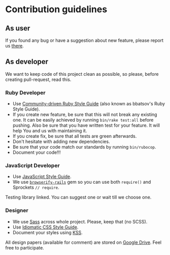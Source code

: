 # Contribution guidelines

## As user

If you found any bug or have a suggestion about new feature, please
report us [there][issues].

## As developer

We want to keep code of this project clean as possible, so please, before
creating pull-request, read this.

### Ruby Developer

- Use [Community-driven Ruby Style Guide][bbatsov] (also known as bbatsov's Ruby
  Style Guide).
- If you create new feature, be sure that this will not break any existing one.
  It can be easily achieved by running `bin/rake test:all` before pushing. Also
  be sure that you have written test for your feature. It will help You and us
  with maintaining it.
- If you create fix, be sure that all tests are green afterwards.
- Don't hesitate with adding new dependencies.
- Be sure that your code match our standards by running `bin/rubocop`.
- Document your code!!!

### JavaScript Developer

- Use [JavaScript Style Guide][airbnb].
- We use [`browserify-rails`][browserify-rails] gem so you can use both `require()`
  and Sprockets `// require`.

Testing library linked. You can suggest one or wait till we choose one.

### Designer

- We use [Sass][sass] across whole project. Please, keep that (no SCSS).
- Use [Idiomatic CSS Style Guide][idiomatic].
- Document your styles using [KSS][kss].

All design papers (available for comment) are stored on [Google Drive][gdrive].
Feel free to participate.

[airbnb]: https://github.com/airbnb/javascript "Airbnb JavaScript Style Guide"
[bbatsov]: https://github.com/bbatsov/ruby-style-guide "A community-driven Ruby coding style guide"
[idiomatic]: https://github.com/necolas/idiomatic-css "Idiomatic CSS"
[issues]: https://github.com/hauleth/orodruin/issues/new "Report issue"
[kss]: http://warpspire.com/kss/ "Knyle Style Sheets"
[sass]: http://sass-lang.com/ "Syntactically Awesome Style Sheets"
[gdrive]: https://drive.google.com/folderview?id=0B0qkbxb2OVObVzJWdXlKUTZuZms&usp=sharing "Design files"
[browserify-rails]: https://github.com/browserify-rails/browserify-rails
